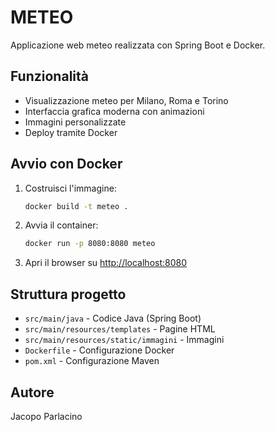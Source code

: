 # METEO

Applicazione web meteo realizzata con Spring Boot e Docker.

## Funzionalità
- Visualizzazione meteo per Milano, Roma e Torino
- Interfaccia grafica moderna con animazioni
- Immagini personalizzate
- Deploy tramite Docker

## Avvio con Docker

1. Costruisci l'immagine:
   ```sh
   docker build -t meteo .
   ```
2. Avvia il container:
   ```sh
   docker run -p 8080:8080 meteo
   ```
3. Apri il browser su [http://localhost:8080](http://localhost:8080)

## Struttura progetto
- `src/main/java` - Codice Java (Spring Boot)
- `src/main/resources/templates` - Pagine HTML
- `src/main/resources/static/immagini` - Immagini
- `Dockerfile` - Configurazione Docker
- `pom.xml` - Configurazione Maven

## Autore
Jacopo Parlacino


